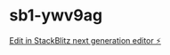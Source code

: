 # sb1-ywv9ag

[Edit in StackBlitz next generation editor ⚡️](https://stackblitz.com/~/github.com/nchilka/sb1-ywv9ag)